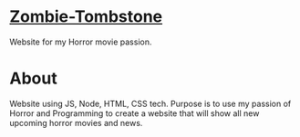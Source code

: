 # [Zombie-Tombstone](https://cmeza432.github.io/Zombie-Tombstone/)
Website for my Horror movie passion.


# About
Website using JS, Node, HTML, CSS tech. Purpose is to use my passion of Horror and Programming to create a website that will show all new upcoming horror movies and news.

